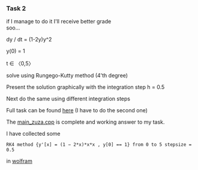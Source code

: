 ### Task 2 
if I manage to do it I'll receive better grade<br>
soo...

dy / dt = (1-2y)y^2  

y(0) = 1

t ∈ 〈0,5〉 

solve using Rungego-Kutty method (4'th degree)

Present the solution graphically with the integration step h = 0.5

Next do the same using different integration steps

Full task can be found [here](Projekt2-MetNum.pdf) (I have to do the second one)

The [main_zuza.cpp](main_zuza.cpp) is complete and working answer to my task.

I have collected some 



```RK4 method {y'[x] = (1 − 2*x)*x*x , y[0] == 1} from 0 to 5 stepsize = 0.5```

in [wolfram](https://www.wolframalpha.com/input/?i=RK4+method+%7By%27%5Bx%5D+%3D+%281+%E2%88%92+2*x%29*x*x+%2C+y%5B0%5D+%3D%3D+1%7D+from+0+to+5+stepsize+%3D+0.5)